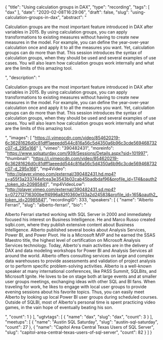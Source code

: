 {
  "title": "Using calculation groups in DAX",
  "type": "recording",
  "tags": [
    "dax"
  ],
  "date": "2020-02-08T16:29:06",
  "draft": false,
  "slug": "using-calculation-groups-in-dax",
  "abstract": "<p>Calculation groups are the most important feature introduced in DAX after variables in 2015. By using calculation groups, you can apply transformations to existing measures without having to create new measures in the model. For example, you can define the year-over-year calculation once and apply it to all the measures you want. Yet, calculation groups can do more than that. This session introduces the syntax of calculation groups, when they should be used and several examples of use cases. You will also learn how calculation groups work internally and what are the limits of this amazing tool.</p>",
  "description": "<p>Calculation groups are the most important feature introduced in DAX after variables in 2015. By using calculation groups, you can apply transformations to existing measures without having to create new measures in the model. For example, you can define the year-over-year calculation once and apply it to all the measures you want. Yet, calculation groups can do more than that. This session introduces the syntax of calculation groups, when they should be used and several examples of use cases. You will also learn how calculation groups work internally and what are the limits of this amazing tool.</p>",
  "images": [
    "https://i.vimeocdn.com/video/854620219-6c36281626d0c81dff1aeeedd544c816a56c5d4350a6b96c3cde569468732c07-d_295x166"
  ],
  "vimeo": "390482431",
  "moreinfo": "https://www.sqlsaturday.com/939/Sessions/Details.aspx?sid=101997",
  "thumbnail": "https://i.vimeocdn.com/video/854620219-6c36281626d0c81dff1aeeedd544c816a56c5d4350a6b96c3cde569468732c07-d_295x166",
  "mp4Video": "http://player.vimeo.com/external/390482431.hd.mp4?s=a55f3a233744efcea3e3543b02cab45badbdaf96&profile_id=174&oauth2_token_id=20985841",
  "mp4VideoLow": "http://player.vimeo.com/external/390482431.sd.mp4?s=072712716300be1f4996a82f0360e133a2d24583&profile_id=165&oauth2_token_id=20985841",
  "recordingID": 333,
  "speakers": [
    {
      "name": "Alberto Ferrari",
      "slug": "alberto-ferrari",
      "bio": "<p>Alberto Ferrari started working with SQL Server in 2000 and immediately focused his interest on Business Intelligence. He and Marco Russo created sqlbi.com, where they publish extensive content about Business Intelligence. Alberto published several books about Analysis Services, Power BI, and Power Pivot. He is a Microsoft MVP and he earned the SSAS Maestro title, the highest level of certification on Microsoft Analysis Services technology. Today, Alberto's main activities are in the delivery of DAX and data modeling workshops for Power BI and Analysis Services all around the world. Alberto offers consulting services on large and complex data warehouses to provide assessments and validation of project analysis or to perform specific problem-solving activities. Alberto is a well-known speaker at many international conferences, like PASS Summit, SQLBits, and Microsoft Ignite. He loves to be on stage both at large events and at smaller user groups meetings, exchanging ideas with other SQL and BI fans. When traveling for work, he likes to engage with local user groups to provide evening sessions about his favorite topics. Thus, you can easily meet Alberto by looking up local Power BI user groups during scheduled courses. Outside of SQLBI, most of Alberto's personal time is spent practicing video games, in the vain hope of eventually beating his son.</p>",
      "count": 1
    }
  ],
  "ugtvtags": [
    {
      "name": "dax",
      "slug": "dax",
      "count": 3
    }
  ],
  "meetups": [
    {
      "name": "Austin SQL Saturday",
      "slug": "austin-sql-saturday",
      "count": 27
    },
    {
      "name": "Capitol Area Central Texas Users of SQL Server",
      "slug": "capitol-area-central-texas-users-of-sql-server",
      "count": 82
    }
  ]
}